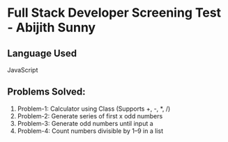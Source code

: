 # Full Stack Developer Screening Test - Abijith Sunny

## Language Used
JavaScript

## Problems Solved:
1. Problem-1: Calculator using Class (Supports +, -, *, /)
2. Problem-2: Generate series of first x odd numbers
3. Problem-3: Generate odd numbers until input a
4. Problem-4: Count numbers divisible by 1–9 in a list



